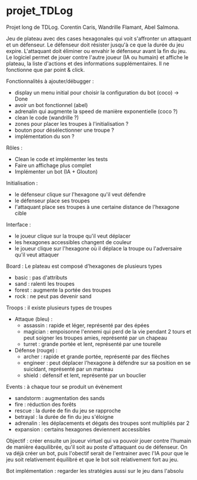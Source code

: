 # projet_TDLog
Projet long de TDLog. Corentin Caris, Wandrille Flamant, Abel Salmona.

Jeu de plateau avec des cases hexagonales qui voit s'affronter un attaquant et un défenseur. Le défenseur doit résister jusqu'à ce que la durée du jeu expire. L'attaquant doit éliminer ou envahir le défenseur avant la fin du jeu. Le logiciel permet de jouer contre l'autre joueur (IA ou humain) et affiche le plateau, la liste d'actions et des informations supplémentaires. Il ne fonctionne que par point & click. 

Fonctionnalités à ajouter/débugger : 
- display un menu initial pour choisir la configuration du bot (coco) -> Done
- avoir un bot fonctionnel (abel)
- adrenalin qui augmente la speed de manière exponentielle (coco ?)
- clean le code (wandrille ?)
- zones pour placer les troupes à l'initialisation ?
- bouton pour désélectionner une troupe ?
- implémentation du son ?

Rôles : 
- Clean le code et implémenter les tests
- Faire un affichage plus complet
- Implémenter un bot (IA + Glouton)

Initialisation : 
- le défenseur clique sur l'hexagone qu'il veut défendre 
- le défenseur place ses troupes
- l'attaquant place ses troupes à une certaine distance de l'hexagone cible

Interface : 
- le joueur clique sur la troupe qu'il veut déplacer
- les hexagones accessibles changent de couleur 
- le joueur clique sur l'hexagone où il déplace la troupe ou l'adversaire qu'il veut attaquer

Board : Le plateau est composé d'hexagones de plusieurs types
- basic : pas d'attributs
- sand : ralenti les troupes
- forest : augmente la portée des troupes
- rock : ne peut pas devenir sand

Troops : il existe plusieurs types de troupes
- Attaque (bleu) : 
    - assassin : rapide et léger, représenté par des épées
    - magician : empoisonne l'ennemi qui perd de la vie pendant 2 tours et peut soigner les troupes amies, représenté par un chapeau
    - turret : grande portée et lent, représenté par une tourelle
- Défense (rouge) : 
    - archer : rapide et grande portée, représenté par des flèches
    - engineer : peut déplacer l'hexagone à défendre sur sa position en se suicidant, représenté par un marteau
    - shield : défensif et lent, représenté par un bouclier

Events : à chaque tour se produit un évènement
- sandstorm : augmentation des sands
- fire : réduction des forêts
- rescue : la durée de fin du jeu se rapproche
- betrayal : la durée de fin du jeu s'éloigne
- adrenalin : les déplacements et dégats des troupes sont multipliés par 2
- expansion : certains hexagones deviennent accessibles

Objectif : créer ensuite un joueur virtuel qui va pouvoir jouer contre l'humain de manière éaquilibrée, qu'il soit au poste d'attaquant ou de défenseur. On va déjà créer un bot, puis l'obectif serait de l'entrainer avec l'IA pour que le jeu soit relativement équilibré et que le bot soit relativement fort au jeu. 

Bot implémentation : regarder les stratégies aussi sur le jeu dans l'absolu 
